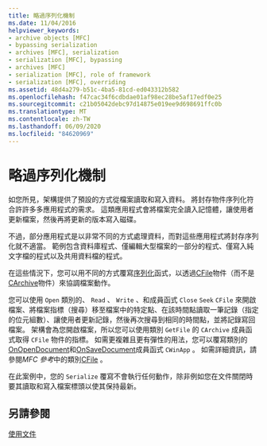 ```yaml
---
title: 略過序列化機制
ms.date: 11/04/2016
helpviewer_keywords:
- archive objects [MFC]
- bypassing serialization
- archives [MFC], serialization
- serialization [MFC], bypassing
- archives [MFC]
- serialization [MFC], role of framework
- serialization [MFC], overriding
ms.assetid: 48d4a279-b51c-4ba5-81cd-ed043312b582
ms.openlocfilehash: f47cac34f6cdbdae01af98ec28be5af17edf0e25
ms.sourcegitcommit: c21b05042debc97d14875e019ee9d698691ffc0b
ms.translationtype: MT
ms.contentlocale: zh-TW
ms.lasthandoff: 06/09/2020
ms.locfileid: "84620969"
---
```

# <a name="bypassing-the-serialization-mechanism"></a>略過序列化機制

如您所見，架構提供了預設的方式從檔案讀取和寫入資料。 將封存物件序列化符合許許多多應用程式的需求。 這類應用程式會將檔案完全讀入記憶體，讓使用者更新檔案，然後再將更新的版本寫入磁碟。

不過，部分應用程式是以非常不同的方式處理資料，而對這些應用程式將封存序列化就不適當。 範例包含資料庫程式、僅編輯大型檔案的一部分的程式、僅寫入純文字檔的程式以及共用資料檔的程式。

在這些情況下，您可以用不同的方式覆寫[序列化](reference/cobject-class.md#serialize)函式，以透過[CFile](reference/cfile-class.md)物件（而不是[CArchive](reference/carchive-class.md)物件）來協調檔案動作。

您可以使用 `Open` 類別的、 `Read` 、 `Write` 、和成員函式 `Close` `Seek` `CFile` 來開啟檔案、將檔案指標（搜尋）移至檔案中的特定點、在該時間點讀取一筆記錄（指定的位元組數）、讓使用者更新記錄，然後再次搜尋到相同的時間點，並將記錄寫回檔案。 架構會為您開啟檔案，所以您可以使用類別 `GetFile` 的 `CArchive` 成員函式取得 `CFile` 物件的指標。 如需更複雜且更有彈性的用法，您可以覆寫類別的[OnOpenDocument](reference/cdocument-class.md#onopendocument)和[OnSaveDocument](reference/cdocument-class.md#onsavedocument)成員函式 `CWinApp` 。 如需詳細資訊，請參閱*MFC 參考*中的類別[CFile](reference/cfile-class.md) 。

在此案例中，您的 `Serialize` 覆寫不會執行任何動作，除非例如您在文件關閉時要其讀取和寫入檔案標頭以使其保持最新。

## <a name="see-also"></a>另請參閱

[使用文件](using-documents.md)
